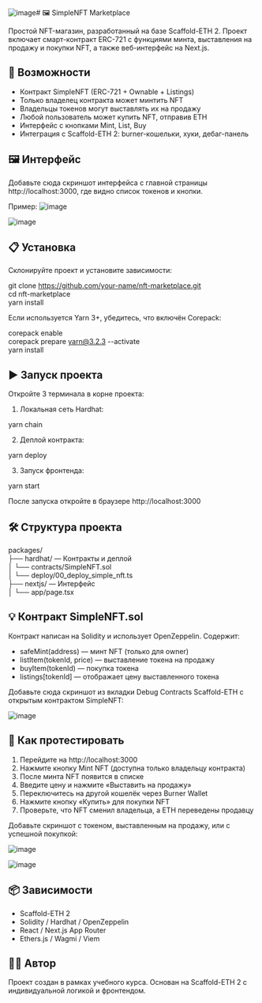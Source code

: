 ![image](https://github.com/user-attachments/assets/f5c00f35-86ef-47fc-b3dd-b3dec908affa)# 🖼 SimpleNFT Marketplace

Простой NFT-магазин, разработанный на базе Scaffold-ETH 2. Проект включает смарт-контракт ERC-721 с функциями минта, выставления на продажу и покупки NFT, а также веб-интерфейс на Next.js.

## 🚀 Возможности

- Контракт SimpleNFT (ERC-721 + Ownable + Listings)
- Только владелец контракта может минтить NFT
- Владельцы токенов могут выставлять их на продажу
- Любой пользователь может купить NFT, отправив ETH
- Интерфейс с кнопками Mint, List, Buy
- Интеграция с Scaffold-ETH 2: burner-кошельки, хуки, дебаг-панель

## 🖼 Интерфейс

Добавьте сюда скриншот интерфейса с главной страницы http://localhost:3000, где видно список токенов и кнопки.

Пример:
![image](https://github.com/user-attachments/assets/39d3d771-9de8-4640-b0ac-6fdfc4ef7844)

![image](https://github.com/user-attachments/assets/f43edc00-64d5-4980-9ebb-6819001d1a7b)


## 📋 Установка

Склонируйте проект и установите зависимости:

git clone https://github.com/your-name/nft-marketplace.git  
cd nft-marketplace  
yarn install

Если используется Yarn 3+, убедитесь, что включён Corepack:

corepack enable  
corepack prepare yarn@3.2.3 --activate  
yarn install

## ▶️ Запуск проекта

Откройте 3 терминала в корне проекта:

1. Локальная сеть Hardhat:

yarn chain

2. Деплой контракта:

yarn deploy

3. Запуск фронтенда:

yarn start

После запуска откройте в браузере http://localhost:3000

## 🛠 Структура проекта

packages/  
├── hardhat/ — Контракты и деплой  
│   └── contracts/SimpleNFT.sol  
│   └── deploy/00_deploy_simple_nft.ts  
├── nextjs/ — Интерфейс  
│   └── app/page.tsx

## 💡 Контракт SimpleNFT.sol

Контракт написан на Solidity и использует OpenZeppelin. Содержит:

- safeMint(address) — минт NFT (только для owner)
- listItem(tokenId, price) — выставление токена на продажу
- buyItem(tokenId) — покупка токена
- listings[tokenId] — отображает цену выставленного токена

Добавьте сюда скриншот из вкладки Debug Contracts Scaffold-ETH с открытым контрактом SimpleNFT:

![image](https://github.com/user-attachments/assets/a70d2026-fbb1-4462-8beb-63e4e4b60e59)


## 🧪 Как протестировать

1. Перейдите на http://localhost:3000
2. Нажмите кнопку Mint NFT (доступна только владельцу контракта)
3. После минта NFT появится в списке
4. Введите цену и нажмите «Выставить на продажу»
5. Переключитесь на другой кошелёк через Burner Wallet
6. Нажмите кнопку «Купить» для покупки NFT
7. Проверьте, что NFT сменил владельца, а ETH переведены продавцу

Добавьте скриншот с токеном, выставленным на продажу, или с успешной покупкой:

![image](https://github.com/user-attachments/assets/ad38bec7-3dc2-4247-93fc-69a38cca92b2)

![image](https://github.com/user-attachments/assets/71f2ede4-c2a8-4c24-95a7-04dd84953d3e)

## 📦 Зависимости

- Scaffold-ETH 2  
- Solidity / Hardhat / OpenZeppelin  
- React / Next.js App Router  
- Ethers.js / Wagmi / Viem

## 🧑‍💻 Автор

Проект создан в рамках учебного курса. Основан на Scaffold-ETH 2 с индивидуальной логикой и фронтендом.
